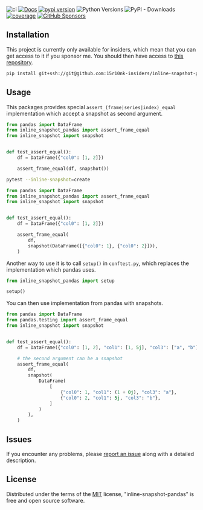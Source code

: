 <!-- -8<- [start:Header] -->


![ci](https://github.com/15r10nk/inline-snapshot-pandas/actions/workflows/ci.yml/badge.svg?branch=main)
[![Docs](https://img.shields.io/badge/docs-mkdocs-green)](https://15r10nk.github.io/inline-snapshot-pandas/)
[![pypi version](https://img.shields.io/pypi/v/inline-snapshot-pandas.svg)](https://pypi.org/project/inline-snapshot-pandas/)
![Python Versions](https://img.shields.io/pypi/pyversions/inline-snapshot-pandas)
![PyPI - Downloads](https://img.shields.io/pypi/dw/inline-snapshot-pandas)
[![coverage](https://img.shields.io/badge/coverage-100%25-blue)](https://15r10nk.github.io/inline-snapshot-pandas/contributing/#coverage)
[![GitHub Sponsors](https://img.shields.io/github/sponsors/15r10nk)](https://github.com/sponsors/15r10nk)

<!-- -8<- [end:Header] -->

## Installation


This project is currently only available for insiders, which mean that you can get access to it if you sponsor me.
You should then have access to [this repository](https://github.com:15r10nk-insiders/inline-snapshot-pandas.git).

``` bash
pip install git+ssh://git@github.com:15r10nk-insiders/inline-snapshot-pandas.git@insiders
```



## Usage

This packages provides special `assert_(frame|series|index)_equal` implementation which accept a snapshot as second argument.

``` python
from pandas import DataFrame
from inline_snapshot_pandas import assert_frame_equal
from inline_snapshot import snapshot


def test_assert_equal():
    df = DataFrame({"col0": [1, 2]})

    assert_frame_equal(df, snapshot())
```

```bash
pytest --inline-snapshot=create
```

``` python
from pandas import DataFrame
from inline_snapshot_pandas import assert_frame_equal
from inline_snapshot import snapshot


def test_assert_equal():
    df = DataFrame({"col0": [1, 2]})

    assert_frame_equal(
        df,
        snapshot(DataFrame([{"col0": 1}, {"col0": 2}])),
    )
```

Another way to use it is to call `setup()` in `conftest.py`, which replaces the implementation which pandas uses.

``` python
from inline_snapshot_pandas import setup

setup()
```

You can then use implementation from pandas with snapshots.

``` python
from pandas import DataFrame
from pandas.testing import assert_frame_equal
from inline_snapshot import snapshot


def test_assert_equal():
    df = DataFrame({"col0": [1, 2], "col1": [1, 5j], "col3": ["a", "b"]})

    # the second argument can be a snapshot
    assert_frame_equal(
        df,
        snapshot(
            DataFrame(
                [
                    {"col0": 1, "col1": (1 + 0j), "col3": "a"},
                    {"col0": 2, "col1": 5j, "col3": "b"},
                ]
            )
        ),
    )
```


<!-- -8<- [start:Feedback] -->
## Issues

If you encounter any problems, please [report an issue](https://github.com/15r10nk/inline-snapshot-pandas/issues) along with a detailed description.
<!-- -8<- [end:Feedback] -->

## License

Distributed under the terms of the [MIT](http://opensource.org/licenses/MIT) license, "inline-snapshot-pandas" is free and open source software.
